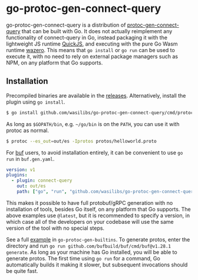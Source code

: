 # go-protoc-gen-connect-query

go-protoc-gen-connect-query is a distribution of [protoc-gen-connect-query][1] that can be built with Go. 
It does not actually reimplement any functionality of connect-query in Go, instead packaging it with the
lightweight JS runtime [QuickJS][6], and executing with the pure Go Wasm runtime [wazero][2].
This means that `go install` or `go run` can be used to execute it, with no need to rely on external
package managers such as NPM, on any platform that Go supports.

## Installation

Precompiled binaries are available in the [releases](https://github.com/wasilibs/go-protoc-gen-connect-query/releases).
Alternatively, install the plugin using `go install`.

```bash
$ go install github.com/wasilibs/go-protoc-gen-connect-query/cmd/protoc-gen-connect-query@latest
```

As long as `$GOPATH/bin`, e.g. `~/go/bin` is on the `PATH`, you can use it with protoc as normal.

```bash
$ protoc --es_out=out/es -Iprotos protos/helloworld.proto
```

For [buf][3] users, to avoid installation entirely, it can be convenient to use `go run` in `buf.gen.yaml`.

```yaml
version: v1
plugins:
  - plugin: connect-query
    out: out/es
    path: ["go", "run", "github.com/wasilibs/go-protoc-gen-connect-query/cmd/protoc-gen-connect-query@latest"]
```

This makes it possible to have full protobuf/gRPC generation with no installation of tools,
besides Go itself, on any platform that Go supports. The above examples use `@latest`, but it is
recommended to specify a version, in which case all of the developers on your codebase will use the
same version of the tool with no special steps.

See a full [example][5] in `go-protoc-gen-builtins`. To generate protos, enter the directory and run
`go run github.com/bufbuild/buf/cmd/buf@v1.28.1 generate`. As long as your machine has Go installed,
you will be able to generate protos. The first time using `go run` for a command, Go automatically builds
it making it slower, but subsequent invocations should be quite fast.

[1]: https://github.com/connectrpc/connect-query
[2]: https://wazero.io/
[3]: https://buf.build/
[4]: https://github.com/wasilibs/go-protoc-gen-builtins
[5]: https://github.com/wasilibs/go-protoc-gen-builtins/tree/main/example
[6]: https://bellard.org/quickjs/
